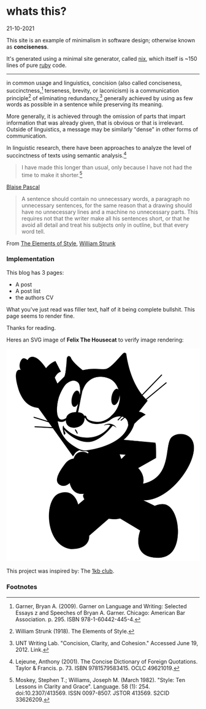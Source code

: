 # whats this?

21-10-2021

This site is an example of minimalism in software design; otherwise 
known as **conciseness**. 

It's generated using a minimal site generator, called [nix][nix], 
which itself is ~150 lines of pure [ruby][ruby] code.

---

in common usage and linguistics, concision  (also called conciseness, 
succinctness,[^1] terseness, brevity, or laconicism) is a communication 
principle[^2] of eliminating redundancy,[^3] generally  achieved by using as 
few words as possible in a sentence while preserving its meaning. 

More generally, it is achieved through the omission of parts that 
impart information that was already given, that is obvious or that is 
irrelevant.  Outside of linguistics, a message may be similarly "dense" in 
other forms of communication.

In linguistic research, there have been approaches to analyze the level of 
succinctness of texts using semantic analysis.[^6]



> I have made this longer than usual, only because I have not 
> had the time to make it shorter.[^7]

[Blaise Pascal][bp]

> A sentence should contain no unnecessary words, a paragraph no unnecessary 
> sentences, for the same reason that a drawing should have no unnecessary 
> lines and a machine no unnecessary parts. This requires not that the writer 
> make all his sentences short, or that he avoid all detail and treat his 
> subjects only in outline, but that every word tell.

From [The Elements of Style][eos], [William Strunk][ws]

### Implementation

This blog has 3 pages:

- A post
- A post list
- the authors CV

What you've just read was filler text, half of it being complete bullshit. 
This page seems to render fine. 

Thanks for reading.

Heres an SVG image of **Felix The Housecat** to verify image rendering:

![Felix the Housecat, the cartoon](/public/felix.svg "Felix the Housecat")

This project was inspired by: The [1kb club][1kb].
 
[1kb]: https://1kb.club/
[bp]: https://en.wikipedia.org/wiki/Blaise_Pascal
[eos]: https://en.wikipedia.org/wiki/The_Elements_of_Style
[ws]: https://en.wikipedia.org/wiki/William_Strunk_Jr.


### Footnotes



[^1]: Garner, Bryan A. (2009). Garner on Language and Writing: Selected Essays z
      and Speeches of Bryan A. Garner. Chicago: American Bar Association. p. 295. 
      ISBN 978-1-60442-445-4.

[^2]: William Strunk (1918). The Elements of Style.

[^3]: UNT Writing Lab. "Concision, Clarity, and Cohesion." 
      Accessed June 19, 2012. Link.

[^4]: Program for Writing and Rhetoric, University of Colorado at Boulder. 
      "Writing Tip #27: Revising for Concision and Clarity." 
      Accessed June 19, 2012. Link. Archived 2012-06-14 at the Wayback Machine 

      ""It is a fact that most arguments must try to convince readers, 
      that is the audience, that the arguments are true." Notice the beginning 
      of the sentence: "it is a fact that" doesn't say much; if something is a 
      fact, just present it. 
      So begin the sentence with "most arguments..." 
      and turn to the next bit of overlap. Look at "readers, that is 
      the audience"; the redundancy can be reduced to "readers" or "audience." 
      Now we have "Most arguments must try to convince readers that the 
      arguments are true." Let's get rid of one of the "arguments" to produce 
      "Most arguments must demonstrate (their) truth to readers," or a similarly 
      straightforward expression."

[^5]: Leslie Kurke, Aesopic Conversations: Popular Tradition, Cultural Dialogue, 
      and the Invention of Greek Prose, Princeton University Press, 2010, 
      pp. 131–2, 135.

[^6]: Lejeune, Anthony (2001). The Concise Dictionary of Foreign Quotations. 
      Taylor & Francis. p. 73. ISBN 9781579583415. OCLC 49621019.

[^7]: Moskey, Stephen T.; Williams, Joseph M. (March 1982). 
      "Style: Ten Lessons in Clarity and Grace". Language. 58 (1): 254. 
      doi:10.2307/413569. ISSN 0097-8507. JSTOR 413569. S2CID 33626209.
      
[^8]: Sandy Buczynski, Kristin Fontichiaro, Story Starters and 
      Science Notebooking: Developing Student Thinking Through
      Literacy and Inquiry (2009), p. 7, ISBN 1591586860.

[^9]:  Patrick Dunleavy, Authoring a PhD: 
      How to Plan, Draft, Write and Finish a Doctoral Thesis or 
      sDissertation (2003), p. 273, ISBN 023036800X.
      
      
      
[ruby]: https://www.ruby-lang.org/en/
[nix]: https://github.com/nicholaswmin/nix
